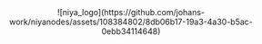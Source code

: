 <center>
![niya_logo](https://github.com/johans-work/niyanodes/assets/108384802/8db06b17-19a3-4a30-b5ac-0ebb34114648)
</center>
